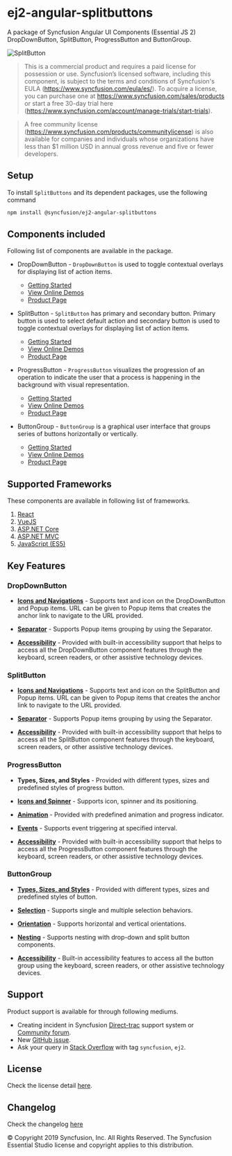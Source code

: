 # ej2-angular-splitbuttons

A package of Syncfusion Angular UI Components (Essential JS 2) DropDownButton, SplitButton, ProgressButton and ButtonGroup.

![SplitButton](https://ej2.syncfusion.com/products/images/splitbutton/readme.gif)

> This is a commercial product and requires a paid license for possession or use. Syncfusion’s licensed software, including this component, is subject to the terms and conditions of Syncfusion's EULA (https://www.syncfusion.com/eula/es/). To acquire a license, you can purchase one at https://www.syncfusion.com/sales/products or start a free 30-day trial here (https://www.syncfusion.com/account/manage-trials/start-trials).

> A free community license (https://www.syncfusion.com/products/communitylicense) is also available for companies and individuals whose organizations have less than $1 million USD in annual gross revenue and five or fewer developers.

## Setup

To install `SplitButtons` and its dependent packages, use the following command

```sh
npm install @syncfusion/ej2-angular-splitbuttons
```

## Components included

Following list of components are available in the package.

* DropDownButton - `DropDownButton` is used to toggle contextual overlays for displaying list of action items.
    * [Getting Started](https://ej2.syncfusion.com/angular/documentation/drop-down-button/getting-started?utm_source=npm&utm_campaign=drop-down-button)
    * [View Online Demos](https://ej2.syncfusion.com/angular/demos/?utm_source=npm&utm_campaign=drop-down-button#/material/button/drop-down-button)
    * [Product Page](https://www.syncfusion.com/angular-ui-components/dropdown-menu)

* SplitButton - `SplitButton` has primary and secondary button. Primary button is used to select default action and secondary button is used to toggle contextual overlays for displaying list of action items.
    * [Getting Started](https://ej2.syncfusion.com/angular/documentation/split-button/getting-started?utm_source=npm&utm_campaign=split-button)
    * [View Online Demos](https://ej2.syncfusion.com/angular/demos/?utm_source=npm&utm_campaign=split-button#/material/button/split-button)
    * [Product Page](https://www.syncfusion.com/angular-ui-components/split-button)

* ProgressButton - `ProgressButton` visualizes the progression of an operation to indicate the user that a process is happening in the background with visual representation.
    * [Getting Started](https://ej2.syncfusion.com/angular/documentation/progress-button/getting-started?utm_source=npm&utm_campaign=progress-button)
    * [View Online Demos](https://ej2.syncfusion.com/angular/demos/?utm_source=npm&utm_campaign=progress-button#/material/button/progress-button)
    * [Product Page](https://www.syncfusion.com/angular-ui-components/progress-button)

* ButtonGroup - `ButtonGroup` is a graphical user interface that groups series of buttons horizontally or vertically.
    * [Getting Started](https://ej2.syncfusion.com/angular/documentation/button-group/getting-started?utm_source=npm&utm_campaign=button-group)
    * [View Online Demos](https://ej2.syncfusion.com/angular/demos/?utm_source=npm&utm_campaign=button-group#/material/button/button-group)
    * [Product Page](https://www.syncfusion.com/angular-ui-components/button-group)

## Supported Frameworks

These components are available in following list of frameworks.

1. [React](https://github.com/syncfusion/ej2-react-ui-components/tree/master/components/splitbuttons?utm_source=npm&utm_campaign=split-button)
2. [VueJS](https://github.com/syncfusion/ej2-vue-ui-components/tree/master/components/splitbuttons?utm_source=npm&utm_campaign=split-button)
3. [ASP.NET Core](https://www.syncfusion.com/aspnet-core-ui-controls)
4. [ASP.NET MVC](https://www.syncfusion.com/aspnet-mvc-ui-controls)
5. [JavaScript (ES5)](https://www.syncfusion.com/javascript-ui-controls)

## Key Features

### DropDownButton

* [**Icons and Navigations**](https://ej2.syncfusion.com/angular/documentation/drop-down-button/popup-items#icons) - Supports text and icon on the DropDownButton and Popup items. URL can be given to Popup items  that creates the anchor link to navigate to the URL provided.

* [**Separator**](https://ej2.syncfusion.com/angular/documentation/drop-down-button/popup-items#separator) - Supports Popup items grouping by using the Separator.

* [**Accessibility**](https://ej2.syncfusion.com/angular/documentation/drop-down-button/accessibility#accessibility) - Provided with built-in accessibility support that helps to access all the DropDownButton component features through the keyboard, screen readers, or other assistive technology devices.

### SplitButton

* [**Icons and Navigations**](https://ej2.syncfusion.com/angular/documentation/split-button/icons-and-separator#splitbutton-icons) - Supports text and icon on the SplitButton and Popup items. URL can be given to Popup items  that creates the anchor link to navigate to the URL provided.

* [**Separator**](https://ej2.syncfusion.com/angular/documentation/split-button/icons-and-separator#separator) - Supports Popup items grouping by using the Separator.

* [**Accessibility**](https://ej2.syncfusion.com/angular/documentation/split-button/accessibility#accessibility) - Provided with built-in accessibility support that helps to access all the SplitButton component features through the keyboard, screen readers, or other assistive technology devices.

### ProgressButton

* **Types, Sizes, and Styles** - Provided with different types, sizes and predefined styles of progress button.

* [**Icons and Spinner**](https://ej2.syncfusion.com/angular/documentation/progress-button/spinner-and-progress#spinner) - Supports icon, spinner and its positioning.

* [**Animation**](https://ej2.syncfusion.com/angular/documentation/progress-button/spinner-and-progress#content-animation) - Provided with predefined animation and progress indicator.

* [**Events**](https://ej2.syncfusion.com/angular/documentation/progress-button/spinner-and-progress#change-step-of-the-progressbutton) - Supports event triggering at specified interval.

* [**Accessibility**](https://ej2.syncfusion.com/angular/documentation/progress-button/accessibility#accessibility) - Provided with built-in accessibility support that helps to access all the ProgressButton component features through the keyboard, screen readers, or other assistive technology devices.

### ButtonGroup

* [**Types, Sizes, and Styles**](https://ej2.syncfusion.com/angular/documentation/button-group/types-and-styles#buttongroup-types) - Provided with different types, sizes and predefined styles of button.

* [**Selection**](https://ej2.syncfusion.com/angular/documentation/button-group/selection#selection) - Supports single and multiple selection behaviors.

* [**Orientation**](https://ej2.syncfusion.com/angular/documentation/button-group/getting-started#orientation) - Supports horizontal and vertical orientations.

* [**Nesting**](https://ej2.syncfusion.com/angular/documentation/button-group/selection#nesting) - Supports nesting with drop-down and split button components.

* [**Accessibility**](https://ej2.syncfusion.com/angular/documentation/button-group/accessibility#accessibility) - Built-in accessibility features to access all the button group using the keyboard, screen readers, or other assistive technology devices.

## Support

Product support is available for through following mediums.

* Creating incident in Syncfusion [Direct-trac](https://www.syncfusion.com/support/directtrac/incidents?utm_source=npm&utm_campaign=split-button) support system or [Community forum](https://www.syncfusion.com/forums/angular-js2?utm_source=npm&utm_campaign=split-button).
* New [GitHub issue](https://github.com/syncfusion/ej2-angular-ui-components/issues/new).
* Ask your query in [Stack Overflow](https://stackoverflow.com/?utm_source=npm&utm_campaign=split-button) with tag `syncfusion`, `ej2`.

## License

Check the license detail [here](https://github.com/syncfusion/ej2-angular-ui-components/blob/master/license?utm_source=npm&utm_campaign=split-button).

## Changelog

Check the changelog [here](https://github.com/syncfusion/ej2-angular-ui-components/blob/master/components/splitbuttons/CHANGELOG.md?utm_source=npm&utm_campaign=split-button)

© Copyright 2019 Syncfusion, Inc. All Rights Reserved. The Syncfusion Essential Studio license and copyright applies to this distribution.